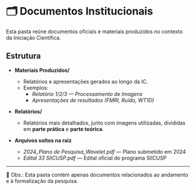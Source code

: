 # 🗂️ Documentos Institucionais

Esta pasta reúne documentos oficiais e materiais produzidos no contexto da Iniciação Científica.

## Estrutura

- **Materiais Produzidos/**  
  - Relatórios e apresentações gerados ao longo da IC.  
  - Exemplos:  
    - *Relatório 1/2/3 — Processamento de Imagens*  
    - *Apresentações de resultados (FMRI, Ruído, WT1D)*  

- **Relatórios/**  
  - Relatórios mais detalhados, junto com imagens utilizadas, divididas em **parte prática** e **parte teórica**.  

- **Arquivos soltos na raiz**  
  - *2024_Plano de Pesquisa_Wavelet.pdf* — Plano submetido em 2024  
  - *Edital 33 SIICUSP.pdf* — Edital oficial do programa SIICUSP  

---

📌 Obs.: Esta pasta contém apenas documentos relacionados ao andamento e à formalização da pesquisa.

